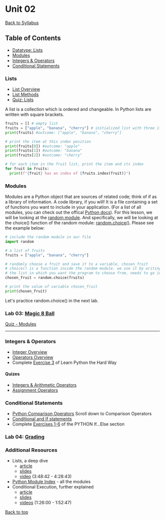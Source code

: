 # <a id="top"></a> Unit 02

[Back to Syllabus](https://github.com/PdxCodeGuild/IntroToProgramming#top)

## Table of Contents
- [Datatype: Lists](#lists)
- [Modules](#modules)
- [Integers & Operators](#integers)
- [Conditional Statements](#conditions)

### <a id="lists"></a>Lists
- [List Overview](https://www.w3schools.com/python/python_lists.asp)
- [List Methods](https://www.w3schools.com/python/python_ref_list.asp)
- [Quiz: Lists](https://forms.gle/dwgvYsHkvUSTMCiWA)

A list is a collection which is ordered and changeable. In Python lists are written with square brackets.

```python
fruits = [] # empty list
fruits = ["apple", "banana", "cherry"] # initialized list with three items
print(fruits) #outcome: ["apple", "banana", "cherry"]

# print the item at this index position
print(fruits[0]) #outcome: "apple"
print(fruits[1]) #outcome: "banana"
print(fruits[2]) #outcome: "cherry"

# for each item in the fruit list, print the item and its index
for fruit in fruits:
  print(f"{fruit} has an index of {fruits.index(fruit)}")
```

### <a id="modules"></a>Modules
Modules are a Python object that are sources of related code; think of if as a library of information. A code library, if you will! It is a file containing a set of functions you want to include in your application. (For a list of all modules, you can check out the offical [Python docs](https://docs.python.org/3/py-modindex.html)). For this lesson, we will be looking at the [random module](https://pynative.com/python-random-module/). And specifically, we will be looking at the choice() function of the random module: [random.choice()](https://www.w3schools.com/python/ref_random_choice.asp). Please see the example below:

```python
# include the random module in our file
import random

# a list of fruits
fruits = ["apple", "banana", "cherry"]

# randomly choose a fruit and save it to a variable, chosen_fruit
# choice() is a function inside the random module. we use it by writing random.choice()
# the list in which you want the program to choose from, needs to go inside the parenthesis of choice()
chosen_fruit = random.choice(fruits)

# print the value of variable chosen_fruit
print(chosen_fruit)
```

Let's practice random.choice() in the next lab.

### Lab 03: [Magic 8 Ball](https://github.com/PdxCodeGuild/IntroToProgramming/blob/master/labs/lab03-magic_8_ball.md)

[Quiz - Modules](https://forms.gle/Ui3UrdgncTcFfn9Y6)

---

### <a id="integers"></a>Integers & Operators
- [Integer Overview](https://www.w3schools.com/python/python_numbers.asp)
- [Operators Overview](https://www.w3schools.com/python/python_operators.asp)
- Complete [Exercise 3](https://learnpythonthehardway.org/python3/ex3.html) of Learn Python the Hard Way

#### Quizes
- [Integers & Arithmetic Operators](https://forms.gle/fHcU5oR6Z5WvJtQa8)
- [Assignment Operators](https://forms.gle/GKHzieGUhVD6j2XF6)

### <a id="conditions"></a>Conditional Statements
- [Python Comparison Operators](https://www.w3schools.com/python/python_operators.asp) Scroll down to Comparison Operators
- [Conditional and If statements](https://www.w3schools.com/python/python_conditions.asp)
- Complete [Exercises 1-6](https://www.w3schools.com/python/exercise.asp?filename=exercise_ifelse1) of the PYTHON If...Else section


### Lab 04: [Grading](https://github.com/PdxCodeGuild/IntroToProgramming/blob/master/labs/lab04-grading.md)

### Additional Resources
- Lists, a deep dive
  - [article](https://www.py4e.com/html3/08-lists)
  - [slides](https://www.py4e.com/lectures3/Pythonlearn-08-Lists.pptx)
  - [video](https://www.youtube.com/watch?v=8DvywoWv6fI&t=13722s) (3:48:42 - 4:28:43)
- [Python Module Index](https://docs.python.org/3/py-modindex.html) - all the modules
- Conditional Execution, further explained
  - [article](https://www.py4e.com/lessons/logic)
  - [slides](https://www.py4e.com/lectures3/Pythonlearn-03-Conditional.pptx)
  - [videos](https://www.youtube.com/watch?v=8DvywoWv6fI&t=5160s) (1:26:00 - 1:52:47)

[Back to top](#top)
